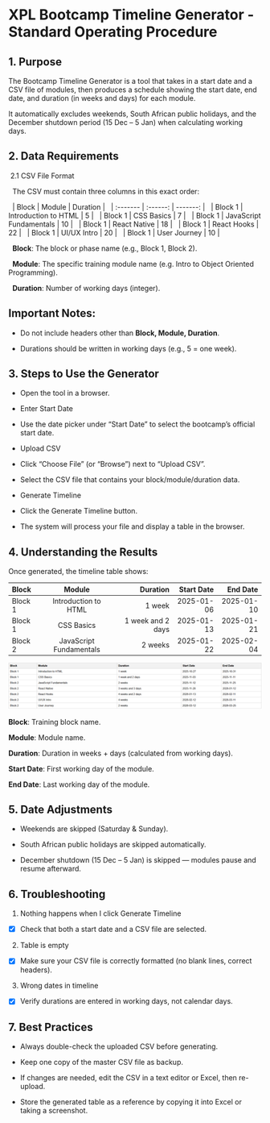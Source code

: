 # XPL Bootcamp Timeline Generator - Standard Operating Procedure

## 1. Purpose

The Bootcamp Timeline Generator is a tool that takes in a start date and a CSV file of modules, then produces a schedule showing the start date, end date, and duration (in weeks and days) for each module. 

It automatically excludes weekends, South African public holidays, and the December shutdown period (15 Dec – 5 Jan) when calculating working days.

## 2. Data Requirements
&nbsp;2.1 CSV File Format

&nbsp;&nbsp;The CSV must contain three columns in this exact order:

&nbsp;&nbsp;| Block | Module | Duration |
&nbsp;&nbsp;| :------- | :------: | -------: |
&nbsp;&nbsp;| Block 1   | Introduction to HTML   | 5    |
&nbsp;&nbsp;| Block 1  | CSS Basics  | 7  |
&nbsp;&nbsp;| Block 1  | JavaScript Fundamentals  | 10  |
&nbsp;&nbsp;| Block 1  | React Native  | 18  |
&nbsp;&nbsp;| Block 1  | React Hooks  | 22  |
&nbsp;&nbsp;| Block 1  | UI/UX Intro  | 20  |
&nbsp;&nbsp;| Block 1  | User Journey  | 10  |


&nbsp;&nbsp;**Block**: The block or phase name (e.g., Block 1, Block 2).

&nbsp;&nbsp;**Module**: The specific training module name (e.g. Intro to Object Oriented Programming).

&nbsp;&nbsp;**Duration**: Number of working days (integer).

## Important Notes:

- Do not include headers other than **Block, Module, Duration**.

- Durations should be written in working days (e.g., 5 = one week).

## 3. Steps to Use the Generator

- Open the tool in a browser.

- Enter Start Date

- Use the date picker under “Start Date” to select the bootcamp’s official start date.

- Upload CSV

- Click “Choose File” (or “Browse”) next to “Upload CSV”.

- Select the CSV file that contains your block/module/duration data.

- Generate Timeline

- Click the Generate Timeline button.

- The system will process your file and display a table in the browser.

## 4. Understanding the Results

Once generated, the timeline table shows:

|Block|Module|Duration|Start Date|End Date
| :------- | :------: | -------: | -------: | -------: |
|Block 1| Introduction to HTML| 1 week| 2025-01-06| 2025-01-10|
|Block 1| CSS Basics| 1 week and 2 days| 2025-01-13| 2025-01-21|
|Block 2| JavaScript Fundamentals| 2 weeks| 2025-01-22| 2025-02-04|

![alt text](image.png)

**Block**: Training block name.

**Module**: Module name.

**Duration**: Duration in weeks + days (calculated from working days).

**Start Date**: First working day of the module.

**End Date**: Last working day of the module.


## 5. Date Adjustments

- Weekends are skipped (Saturday & Sunday).

- South African public holidays are skipped automatically.

- December shutdown (15 Dec – 5 Jan) is skipped — modules pause and resume afterward.

## 6. Troubleshooting

1. Nothing happens when I click Generate Timeline

- [x] Check that both a start date and a CSV file are selected.

2. Table is empty

- [x] Make sure your CSV file is correctly formatted (no blank lines, correct headers).

3. Wrong dates in timeline

- [x] Verify durations are entered in working days, not calendar days.


## 7. Best Practices

- Always double-check the uploaded CSV before generating.

- Keep one copy of the master CSV file as backup.

- If changes are needed, edit the CSV in a text editor or Excel, then re-upload.

- Store the generated table as a reference by copying it into Excel or taking a screenshot.